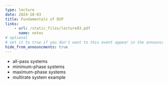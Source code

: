 ```yaml
---
type: lecture
date: 2024-10-03
title: Fundamentals of DSP
links:
    - url: /static_files/lecture03.pdf
      name: notes
# optional
# set it to true if you don't want to this event appear in the announcements section
hide_from_announcments: true
---
```

* all-pass systems
* minimum-phase systems
* maximum-phase systems
* multirate system example

